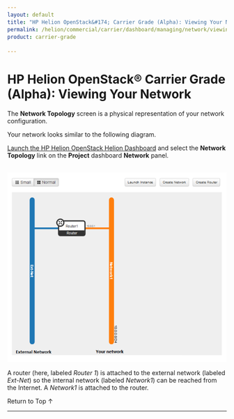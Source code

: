 ```yaml
---
layout: default
title: "HP Helion OpenStack&#174; Carrier Grade (Alpha): Viewing Your Network"
permalink: /helion/commercial/carrier/dashboard/managing/network/viewing/
product: carrier-grade

---
```

<!--UNDER REVISION-->

<script>

function PageRefresh {
onLoad="window.refresh"
}

PageRefresh();

</script>

<!--
<p style="font-size: small;"> <a href="/helion/commercial/carrier/ga1/install/">&#9664; PREV</a> | <a href="/helion/commercial/carrier/ga1/install-overview/">&#9650; UP</a> | <a href="/helion/commercial/carrier/ga1/">NEXT &#9654;</a></p> 
-->

# HP Helion OpenStack&#174; Carrier Grade (Alpha): Viewing Your Network

The **Network Topology** screen is a physical representation of your network configuration.

Your network looks similar to the following diagram. 

[Launch the HP Helion OpenStack Helion Dashboard](/helion/openstack/carrier/dashboard/login/) and select the **Network Topology** link on the **Project** dashboard **Network** panel.

<br /><img src="media/compute-network-topology-def-crop.png"  alt="" />

A router (here, labeled *Router 1*) is attached to the external network (labeled *Ext-Net*) so the internal network (labeled *Network1*) can be reached from the Internet. A *Network1* is attached to the router.

<a href="#top" style="padding:14px 0px 14px 0px; text-decoration: none;"> Return to Top &#8593; </a>


----
